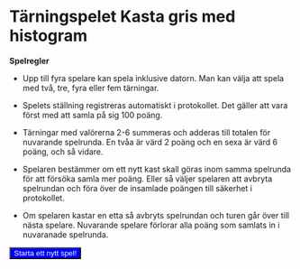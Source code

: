 Tärningspelet Kasta gris med histogram
=====================================


**Spelregler**

- Upp till fyra spelare kan spela inklusive datorn. Man kan välja att spela med två, tre, fyra eller fem tärningar.

- Spelets ställning registreras automatiskt i protokollet. Det gäller att vara först med att samla på sig 100 poäng.

- Tärningar med valörerna 2-6 summeras och adderas till totalen för nuvarande spelrunda. En tvåa är värd 2 poäng och en sexa är värd 6 poäng, och så vidare.

- Spelaren bestämmer om ett nytt kast skall göras inom samma spelrunda för att försöka samla mer poäng. Eller så väljer spelaren att avbryta spelrundan och föra över de insamlade poängen till säkerhet i protokollet.

- Om spelaren kastar en etta så avbryts spelrundan och turen går över till nästa spelare. Nuvarande spelare förlorar alla poäng som samlats in i nuvaranade spelrunda.

<form action="dice1/init" method="post">
    <input style="background-color: blue; color: white" type="submit" value="Starta ett nytt spel!">
</form>
